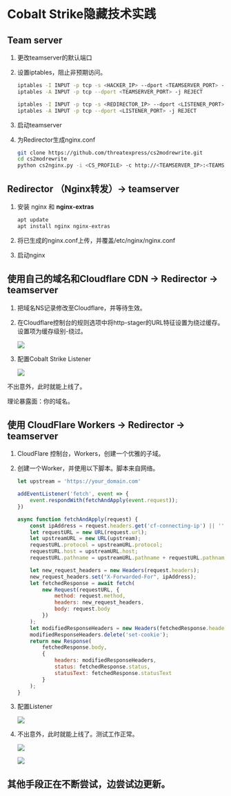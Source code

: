 # Cobalt Strike隐藏技术实践

## Team server

1. 更改teamserver的默认端口

2. 设置iptables，阻止非预期访问。

   ```bash
   iptables -I INPUT -p tcp -s <HACKER_IP> --dport <TEAMSERVER_PORT> -j ACCEPT
   iptables -A INPUT -p tcp --dport <TEAMSERVER_PORT> -j REJECT
   
   iptables -I INPUT -p tcp -s <REDIRECTOR_IP> --dport <LISTENER_PORT> -j ACCEPT
   iptables -A INPUT -p tcp --dport <LISTENER_PORT> -j REJECT
   ```

3. 启动teamserver

4. 为Redirector生成nginx.conf

   ```bash
   git clone https://github.com/threatexpress/cs2modrewrite.git
   cd cs2modrewrite
   python cs2nginx.py -i <CS_PROFILE> -c http://<TEAMSERVER_IP>:<TEAMSERVER_PORT}> -r https://www.google.com -H mydomain.local > nginx.conf
   ```

## Redirector （Nginx转发）-> teamserver

1. 安装 nginx 和 **nginx-extras**

   ```bash
   apt update
   apt install nginx nginx-extras
   ```

2. 将已生成的nginx.conf上传，并覆盖/etc/nginx/nginx.conf

3. 启动nginx

## 使用自己的域名和Cloudflare CDN -> Redirector -> teamserver

1. 把域名NS记录修改至Cloudflare，并等待生效。

2. 在Cloudflare控制台的规则选项中将http-stager的URL特征设置为绕过缓存。设置项为缓存级别-绕过。

   ![](..\img\2021-7-21-1.PNG)

3. 配置Cobalt Strike Listener

   ![](..\img\2021-7-21-2.PNG)

不出意外，此时就能上线了。

理论暴露面：你的域名。

## 使用 CloudFlare Workers -> Redirector -> teamserver

1. CloudFlare 控制台，Workers，创建一个优雅的子域。

2. 创建一个Worker，并使用以下脚本。脚本来自网络。

   ```javascript
   let upstream = 'https://your_domain.com'
   
   addEventListener('fetch', event => {
       event.respondWith(fetchAndApply(event.request));
   })
   
   async function fetchAndApply(request) {
       const ipAddress = request.headers.get('cf-connecting-ip') || '';
       let requestURL = new URL(request.url);
       let upstreamURL = new URL(upstream);
       requestURL.protocol = upstreamURL.protocol;
       requestURL.host = upstreamURL.host;
       requestURL.pathname = upstreamURL.pathname + requestURL.pathname;
   
       let new_request_headers = new Headers(request.headers);
       new_request_headers.set("X-Forwarded-For", ipAddress);
       let fetchedResponse = await fetch(
           new Request(requestURL, {
               method: request.method,
               headers: new_request_headers,
               body: request.body
           })
       );
       let modifiedResponseHeaders = new Headers(fetchedResponse.headers);
       modifiedResponseHeaders.delete('set-cookie');
       return new Response(
           fetchedResponse.body,
           {
               headers: modifiedResponseHeaders,
               status: fetchedResponse.status,
               statusText: fetchedResponse.statusText
           }
       );
   }
   ```

3. 配置Listener

   ![](..\img\2021-7-21-3.PNG)

4. 不出意外，此时就能上线了。测试工作正常。

   ![](..\img\2021-7-21-4.PNG)

   ![](..\img\2021-7-21-5.PNG)





## 其他手段正在不断尝试，边尝试边更新。





